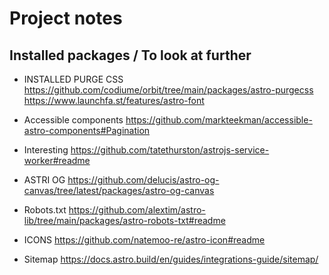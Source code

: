 # Project notes

## Installed packages / To look at further

- INSTALLED PURGE CSS
  <https://github.com/codiume/orbit/tree/main/packages/astro-purgecss>
  <https://www.launchfa.st/features/astro-font>

- Accessible components
  <https://github.com/markteekman/accessible-astro-components#Pagination>

- Interesting
  <https://github.com/tatethurston/astrojs-service-worker#readme>

- ASTRI OG
  <https://github.com/delucis/astro-og-canvas/tree/latest/packages/astro-og-canvas>

- Robots.txt
  <https://github.com/alextim/astro-lib/tree/main/packages/astro-robots-txt#readme>

- ICONS
  <https://github.com/natemoo-re/astro-icon#readme>

- Sitemap
  <https://docs.astro.build/en/guides/integrations-guide/sitemap/>
